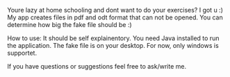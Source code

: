 Youre lazy at home schooling and dont want to do your exercises? I got u :) 
My app creates files in pdf and odt format that can not be opened. 
You can determine how big the fake file should be :)

How to use:
It should be self explainentory.
You need Java installed to run the application. 
The fake file is on your desktop.
For now, only windows is supportet.

If you have questions or suggestions feel free to ask/write me.

